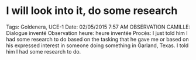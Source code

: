 # I will look into it, do some research

Tags: Goldenera, UCE-1
Date: 02/05/2015 7:57 AM
OBSERVATION CAMILLE: Dialogue inventé
Observation heure: heure inventée
Procès: I just told him I had some research to do based on the
tasking that he gave me or based on his expressed interest
in someone doing something in Garland, Texas. I told him I
had some research to do.